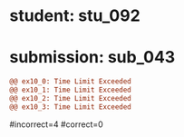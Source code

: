 # student: stu_092
# submission: sub_043

```diff
@@ ex10_0: Time Limit Exceeded
@@ ex10_1: Time Limit Exceeded
@@ ex10_2: Time Limit Exceeded
@@ ex10_3: Time Limit Exceeded
```
#incorrect=4
#correct=0
